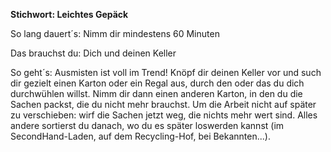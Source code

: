 **Stichwort: Leichtes Gepäck**

So lang dauert´s: Nimm dir mindestens 60 Minuten

Das brauchst du: Dich und deinen Keller

So geht´s: Ausmisten ist voll im Trend! Knöpf dir deinen Keller vor und such dir gezielt einen Karton oder ein Regal aus, durch den oder das du dich durchwühlen willst. Nimm dir dann einen anderen Karton, in den du die Sachen packst, die du nicht mehr brauchst. Um die Arbeit nicht auf später zu verschieben: wirf die Sachen jetzt weg, die nichts mehr wert sind. Alles andere sortierst du danach, wo du es später loswerden kannst (im SecondHand-Laden, auf dem Recycling-Hof, bei Bekannten...).
